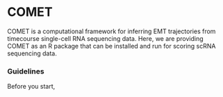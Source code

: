 # COMET
COMET is a computational framework for inferring EMT trajectories from timecourse single-cell RNA sequencing data. Here, we are providing COMET as an R package that can be installed and run for scoring scRNA sequencing data. 
<h3>Guidelines</h3> 
Before you start,
